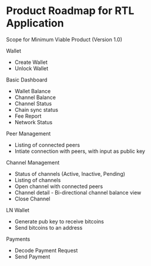 # Product Roadmap for RTL Application

Scope for Minimum Viable Product (Version 1.0)

Wallet
- Create Wallet
- Unlock Wallet

Basic Dashboard
- Wallet Balance
- Channel Balance
- Channel Status
- Chain sync status
- Fee Report
- Network Status

Peer Management
- Listing of connected peers
- Intiate connection with peers, with input as public key

Channel Management
- Status of channels (Active, Inactive, Pending)
- Listing of channels
- Open channel with connected peers
- Channel detail - Bi-directional channel balance view
- Close Channel

LN Wallet
- Generate pub key to receive bitcoins
- Send bitcoins to an address

Payments
- Decode Payment Request
- Send Payment
